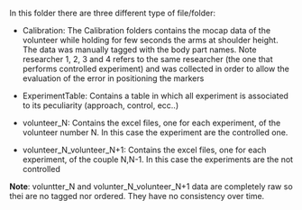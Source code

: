 In this folder there are three different type of file/folder:

- Calibration: The Calibration folders contains the mocap data of the volunteer while holding for few seconds the arms at 
	       shoulder height. The data was manually tagged with the body part names. Note researcher 1, 2, 3 and 4 refers
	       to the same researcher (the one that performs controlled experiment) and was collected in order to allow the
               evaluation of the error in positioning the markers

- ExperimentTable: Contains a table in which all experiment is associated to its peculiarity (approach, control, ecc..)

- volunteer_N: Contains the excel files, one for each experiment, of the volunteer number N. In this case the experiment
               are the controlled one.

- volunteer_N_volunteer_N+1: Contains the excel files, one for each experiment, of the couple N,N-1. In this case the
                             experiments are the not controlled

**Note**: voluntter_N and volunter_N_volunteer_N+1 data are completely raw so thei are no tagged nor ordered. They have no consistency over time.
